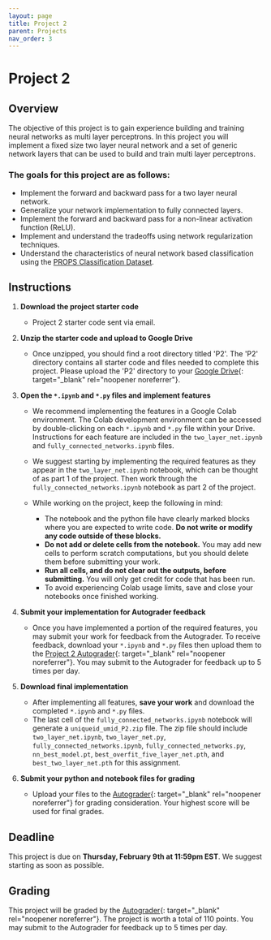 ```yaml
---
layout: page
title: Project 2
parent: Projects
nav_order: 3
---
```

 
# Project 2

## Overview
The objective of this project is to gain experience building and training neural networks as multi layer perceptrons. In this project you will implement a fixed size two layer neural network and a set of generic network layers that can be used to build and train multi layer perceptrons.

### The goals for this project are as follows:
 - Implement the forward and backward pass for a two layer neural network.
 - Generalize your network implementation to fully connected layers.
 - Implement the forward and backward pass for a non-linear activation function (ReLU).
 - Implement and understand the tradeoffs using network regularization techniques.
 - Understand the characteristics of neural network based classification using the [PROPS Classification Dataset](/dataset/#props-classification).


## Instructions

1. <b>Download the project starter code</b>
    - Project 2 starter code sent via email.

2. <b>Unzip the starter code and upload to Google Drive</b>
    - Once unzipped, you should find a root directory titled 'P2'. The 'P2' directory contains all starter code and files needed to complete this project. Please upload the 'P2' directory to your [Google Drive](https://drive.google.com/){: target="_blank" rel="noopener noreferrer"}.

3. <b>Open the `*.ipynb` and `*.py` files and implement features</b>
    - We recommend implementing the features in a Google Colab environment. The Colab development environment can be accessed by double-clicking on each `*.ipynb` and `*.py` file within your Drive. Instructions for each feature are included in the `two_layer_net.ipynb` and `fully_connected_networks.ipynb` files.

    - We suggest starting by implementing the required features as they appear in the `two_layer_net.ipynb` notebook, which can be thought of as part 1 of the project. Then work through the `fully_connected_networks.ipynb` notebook as part 2 of the project.

    - While working on the project, keep the following in mind:

        - The notebook and the python file have clearly marked blocks where you are expected to write code. <b>Do not write or modify any code outside of these blocks.</b>
        - <b>Do not add or delete cells from the notebook.</b> You may add new cells to perform scratch computations, but you should delete them before submitting your work.
        - <b>Run all cells, and do not clear out the outputs, before submitting.</b> You will only get credit for code that has been run.
        - To avoid experiencing Colab usage limits, save and close your notebooks once finished working.

4. <b>Submit your implementation for Autograder feedback</b>
	- Once you have implemented a portion of the required features, you may submit your work for feedback from the Autograder. To receive feedback, download your `*.ipynb` and `*.py` files then upload them to the [Project 2 Autograder](https://autograder.io/web/project/1976){: target="_blank" rel="noopener noreferrer"}. You may submit to the Autograder for feedback up to 5 times per day.

5. <b>Download final implementation</b>
    - After implementing all features, <b>save your work</b> and download the completed `*.ipynb` and `*.py` files. 
    - The last cell of the `fully_connected_networks.ipynb` notebook will generate a `uniqueid_umid_P2.zip` file. The zip file should include `two_layer_net.ipynb`, `two_layer_net.py`, `fully_connected_networks.ipynb`, `fully_connected_networks.py`, `nn_best_model.pt`, `best_overfit_five_layer_net.pth`, and `best_two_layer_net.pth` for this assignment.

6. <b>Submit your python and notebook files for grading</b>
    - Upload your files to the [Autograder](https://autograder.io/web/project/1976){: target="_blank" rel="noopener noreferrer"} for grading consideration. Your highest score will be used for final grades.

## Deadline

This project is due on <b>Thursday, February 9th at 11:59pm EST</b>. We suggest starting as soon as possible.

## Grading

This project will be graded by the [Autograder](https://autograder.io/web/project/1976){: target="_blank" rel="noopener noreferrer"}. The project is worth a total of 110 points. You may submit to the Autograder for feedback up to 5 times per day.

